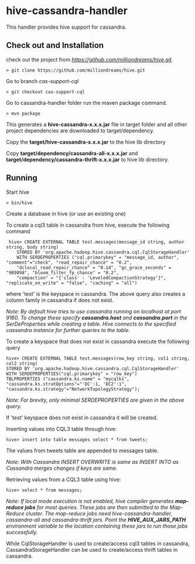 # hive-cassandra-handler

This handler provides hive support for cassandra.

## Check out and Installation

check out the project from *https://github.com/milliondreams/hive.git*.

    > git clone https://github.com/milliondreams/hive.git

Go to branch *cas-support-cql*

    > git checkout cas-support-cql

Go to cassandra-handler folder run the maven package command.

    > mvn package

This generates a **hive-cassandra-x.x.x.jar** file in target folder and all other project dependencies are downloaded to target/dependency.

Copy the **target/hive-cassandra-x.x.x.jar** to the hive lib directory

Copy **target/dependency/cassandra-all-x.x.x.jar** and **target/dependency/cassandra-thrift-x.x.x.jar** to hive lib directory.

## Running

Start hive

    > bin/hive

Create a database in hive (or use an existing one)

To create a cql3 table in cassandra from hive, execute the following command

     hive> CREATE EXTERNAL TABLE test.messages(message_id string, author string, body string)
        STORED BY 'org.apache.hadoop.hive.cassandra.cql.CqlStorageHandler'
        WITH SERDEPROPERTIES ("cql.primarykey" = "message_id, author", "comment"="check", "read_repair_chance" = "0.2",
        "dclocal_read_repair_chance" = "0.14", "gc_grace_seconds" = "989898", "bloom_filter_fp_chance" = "0.2",
        "compaction" = "{'class' : 'LeveledCompactionStrategy'}", "replicate_on_write" = "false", "caching" = "all")

   where 'test' is the keyspace in cassandra. The above query also creates a column family in cassandra if does not exist.

   *Note: By default hive tries to use cassandra running on localhost at port 9160.*
   *To change these specify **cassandra.host** and **cassandra.port** in the SerDeProperties while creating a table.*
   *Hive connects to the specified cassandra instance for further queries to the table.*

To create a keyspace that does not exist in cassandra execute the following query

    hive> CREATE EXTERNAL TABLE test.messages(row_key string, col1 string, col2 string)
    STORED BY 'org.apache.hadoop.hive.cassandra.cql.CqlStorageHandler' WITH SERDEPROPERTIES("cql.primarykey" = "row_key")
    TBLPROPERTIES ("cassandra.ks.name" = "mycqlks", "cassandra.ks.stratOptions"="'DC':1, 'DC2':1",
    "cassandra.ks.strategy"="NetworkTopologyStrategy");

  *Note: For brevity, only minimal SERDEPROPERTIES are  given in the above query.*

If 'test' keyspace does not exist in cassandra it will be created.

Inserting values into CQL3 table through hive:

    hive> insert into table messages select * from tweets;

The values from tweets table are appended to messages table.

  *Note: With Cassandra INSERT OVERWRITE is same as INSERT INTO as Cassandra merges changes if keys are same.*

Retrieving values from a CQL3 table using hive:

    hive> select * from messages;

  *Note: If local mode execution is not enabled, hive compiler generates **map-reduce jobs** for most queries. These jobs are then submitted to the Map-Reduce cluster.*
  *The map-reduce jobs need hive-cassandra-handler, cassandra-all and cassandra-thrift jars.*
  *Point the **HIVE_AUX_JARS_PATH** environment variable to the location containing these jars to run those jobs successfully.*

While CqlStorageHandler is used to create/access cql3 tables in cassandra, CassandraStorageHandler can be used to create/access
thrift tables in cassandra.
